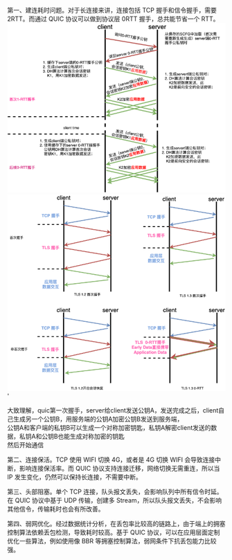 
第一、建连耗时问题。对于长连接来讲，连接包括 TCP 握手和信令握手，需要 2RTT。而通过 QUIC 协议可以做到协议层 0RTT 握手，总共能节省一个 RTT。   
  ![image](https://github.com/yincongcyincong/ms/blob/main/image/quic-hand.png)
  ![image](https://github.com/yincongcyincong/ms/blob/main/image/tls-hand.png)'
  
 大致理解，quic第一次握手，server给client发送公钥A，发送完成之后，client自己生成另一个公钥B，用服务端的公钥A加密公钥B发送到服务端，   
 公钥A和客户端的私钥B可以生成一个对称加密钥匙，私钥A解密client发送的数据，私钥A和公钥B也能生成对称加密的钥匙    
 然后开始通信

第二、连接保活。TCP 使用 WIFI 切换 4G，或者是 4G 切换 WIFI 会导致连接中断，影响连接保活率。而 QUIC 协议支持连接迁移，网络切换无需重连，所以当 IP 发生变化，仍然可以保持长连接，不需要中断。    

第三、头部阻塞。单个 TCP 连接，队头报文丢失，会影响队列中所有信令时延。在 QUIC 协议中基于 UDP 传输，创建多 Stream，所以队头报文丢失，不会影响其他信令，传输耗时也会有所改善。    

第四、弱网优化。经过数据统计分析，在丢包率比较高的链路上，由于端上的拥塞控制算法依赖丢包检测，导致耗时较高。基于 QUIC 协议，可以在应用层面定制优化一些算法，例如使用像 BBR 等拥塞控制算法，弱网条件下抗丢包能力比较强。   

